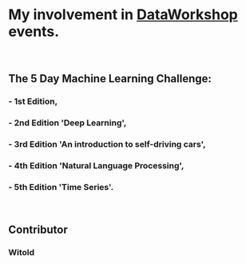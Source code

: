 # My involvement in [DataWorkshop](http://www.dataworkshop.eu/) events.

&nbsp; &nbsp;

## The 5 Day Machine Learning Challenge:
### - 1st Edition,
### - 2nd Edition 'Deep Learning',
### - 3rd Edition 'An introduction to self-driving cars',
### - 4th Edition 'Natural Language Processing',
### - 5th Edition 'Time Series'.

&nbsp; &nbsp;

## Contributor
### Witold
